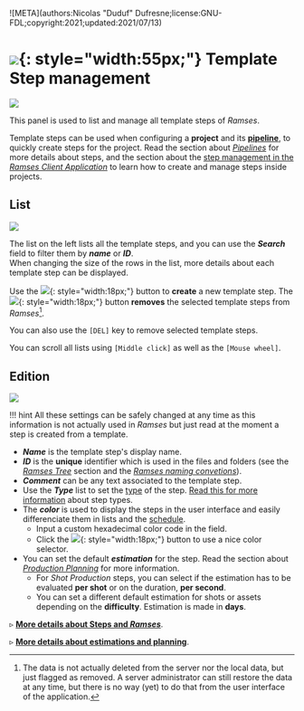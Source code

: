 ![META](authors:Nicolas "Duduf" Dufresne;license:GNU-FDL;copyright:2021;updated:2021/07/13)

# ![](/img/icons/connections_sl.svg){: style="width:55px;"} Template Step management

![](/img/client/templatesteps.png)

This panel is used to list and manage all template steps of *Ramses*.

Template steps can be used when configuring a **project** and its [**pipeline**](../../pipeline/pipeline.md), to quickly create steps for the project. Read the section about [*Pipelines*](../../pipeline/pipeline.md) for more details about steps, and the section about the [step management in the *Ramses Client Application*](steps.md) to learn how to create and manage steps inside projects.

## List

![](/img/client/templatesteplist.png)

The list on the left lists all the template steps, and you can use the ***Search*** field to filter them by ***name*** or ***ID***.  
When changing the size of the rows in the list, more details about each template step can be displayed.

Use the ![](/img/icons/add_sl.svg){: style="width:18px;"} button to **create** a new template step. The ![](/img/icons/remove_sl.svg){: style="width:18px;"} button **removes** the selected template steps from *Ramses*[^1].

You can also use the `[DEL]` key to remove selected template steps.

You can scroll all lists using `[Middle click]` as well as the `[Mouse wheel]`.

## Edition

![](/img/client/templatestepedition.png)

!!! hint
    All these settings can be safely changed at any time as this information is not actually used in *Ramses* but just read at the moment a step is created from a template.

- ***Name*** is the template step's display name.
- ***ID*** is the **unique** identifier which is used in the files and folders (see the [*Ramses Tree*](../files/index.md) section and the [*Ramses naming convetions*](../files/naming.md)).
- ***Comment*** can be any text associated to the template step.
- Use the ***Type*** list to set the [type](../../pipeline/pipeline.md) of the step. [Read this for more information](../../pipeline/pipeline.md) about step types.
- The ***color*** is used to display the steps in the user interface and easily differenciate them in lists and the [schedule](schedule.md).
    - Input a custom hexadecimal color code in the field.
    - Click the ![](/img/icons/color2.svg){: style="width:18px;"} button to use a nice color selector.
- You can set the default ***estimation*** for the step. Read the section about [*Production Planning*](../../pipeline/planning.md) for more information.
    - For *Shot Production* steps, you can select if the estimation has to be evaluated **per shot** or on the duration, **per second**.
    - You can set a different default estimation for shots or assets depending on the **difficulty**. Estimation is made in **days**.

▹ **[More details about Steps and *Ramses*](../../pipeline/pipeline.md#steps)**.

▹ **[More details about estimations and planning](../../pipeline/planning.md)**.

[^1]:
    The data is not actually deleted from the server nor the local data, but just flagged as removed. A server administrator can still restore the data at any time, but there is no way (yet) to do that from the user interface of the application.
